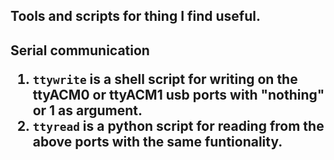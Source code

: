 
<h2>Tools and scripts for thing I find useful.<h2>
  
  Serial communication
  
  1) `ttywrite` is a shell script for writing on the ttyACM0 or ttyACM1 usb ports with "nothing" or 1 as argument.
  2) `ttyread` is a python script for reading from the above ports with the same funtionality.
